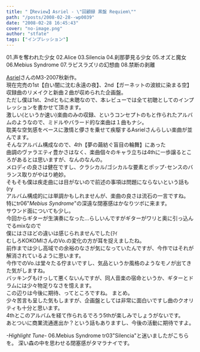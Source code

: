```yaml
---
title: "【Review】Asriel - \"回顧録 黒盤 Requiem\""
path: "/posts/2008-02-28--wp0039"
date: "2008-02-28 16:45:43"
cover: "no-image.png"
author: "stfate"
tags: ["インプレッション"]
---
```


<style type="text/css">
<!--
p {white-space: pre-wrap};
-->
</style>

<div class="tracklist">01.声を奪われた少女
02.Alice
03.Silencia
04.刹那夢見る少女
05.オズと魔女
<span class="red">06.Mebius Syndrome</span>
07.ラピスラズリの幻想曲
08.禁断の剥離</div><div class="entry_clear"></div>

<!--more-->
<a href="http://www.asriel.jp/m/" target="_blank">Asriel</a>さんのM3-2007秋新作。
現在完売の1st【白い闇に沈む永遠の夜】、2nd【ガーネットの波紋に染まる空】収録曲のリメイクと新曲２曲が収められた企画盤。
ただし僕は1st、2ndともに未聴なので、本レビューでは全て初聴としてのインプレッションを書かせて頂きます。
激しい(というか速い)楽曲のみの収録、というコンセプトのもと作られたアルバムのようなので、ミドルやバラード的な楽曲は１曲もナシ。
耽美な空気感をベースに激情と儚さを乗せて疾駆するAsrielさんらしい楽曲が並んでます。
そんなアルバム構成なので、4th【夢の繭紡ぐ盲目の輪舞】にあった
曲調のヴァラエティ豊かさはなく、楽曲個々のキャラ立ちは4thに一歩譲るところがあるとは思いますが、なんのなんの。
メロディの良さは健在ですし、クラシカル/ゴシカルな要素とポップ･センスのバランス取りがやはり絶妙。
そもそも僕は疾走曲には目がないので前述の事項は問題にならないという話も(ry
アルバム構成的には単調かもしれませんが、楽曲の良さは流石の一言ですね。
特にtr06"<em>Mebius Syndrome</em>"の深遠な閉塞感はかなりツボに来ます。
サウンド面についても少し。
今回からギターが生演奏になった…らしいんですがギターがワリと奥に引っ込んでるmixなので
僕にはさほどの違いは感じられませんでした(ｦｲ
むしろKOKOMIさんのVo.の変化の方が耳を捉えましたね。
前作までは少し高域での余裕のなさが気になっていたんですが、今作ではそれが解消されているように思います。
今作でのVo.は堂々たる佇まいですし、気品というか風格のようなモノが出てきた気がしますね。
バッキングもけっして悪くないんですが、同人音楽の宿命というか、ギターとドラムには少々物足りなさを憶えます。
この辺りは今後に期待、ってところですね。
まとめ。
少々苦言も呈した気もしますが、企画盤としては非常に面白いですし曲のクオリティも十分と思います。
4thとこのアルバムを経て作られるでろう5thが楽しみでしょうがないです。
あとついに商業流通進出か？という話もありますし、今後の活動に期待ですよ。
<div class="highlight"><em>-Highlight Tune-</em>
<span class="red">06.Mebius Syndrome</span>
tr03"Silencia"と迷いましたがこちらを。
深い森の中を思わせる閉塞感がタマラナイです。</div>
